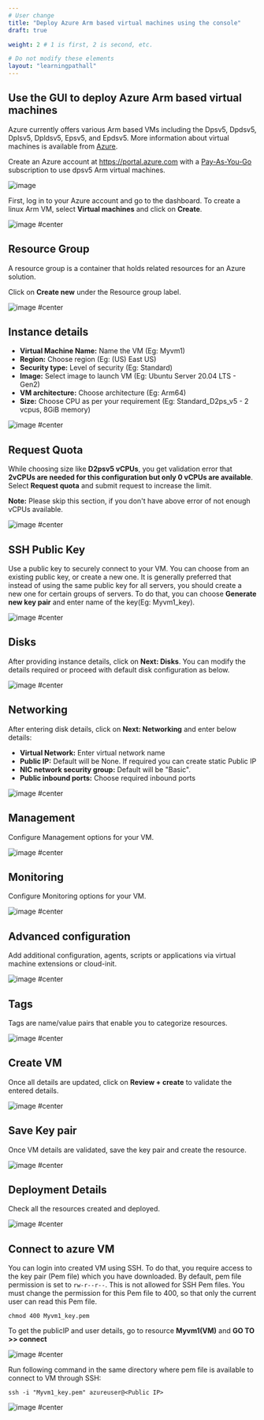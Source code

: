 ```yaml
---
# User change
title: "Deploy Azure Arm based virtual machines using the console"
draft: true

weight: 2 # 1 is first, 2 is second, etc.

# Do not modify these elements
layout: "learningpathall"
---
```


##  Use the GUI to deploy Azure Arm based virtual machines

Azure currently offers various Arm based VMs including the Dpsv5, Dpdsv5, Dplsv5, Dpldsv5, Epsv5, and Epdsv5. More information about virtual machines is available from [Azure](https://azure.microsoft.com/en-us/pricing/details/virtual-machines/series/).

Create an Azure account at https://portal.azure.com with a [Pay-As-You-Go](https://signup.azure.com/signup?offer=MS-AZR-0003P) subscription to use dpsv5 Arm virtual machines.

![image](https://user-images.githubusercontent.com/42368140/196611560-6fdbab30-c9dc-4b2b-8041-e855161cb6c3.PNG)

First, log in to your Azure account and go to the dashboard. To create a linux Arm VM, select **Virtual machines** and click on **Create**.

![image #center](https://user-images.githubusercontent.com/42368140/196386746-84d3bd42-c676-4ca9-b0d2-89f11e475ad8.png)

## Resource Group

A resource group is a container that holds related resources for an Azure solution.

Click on **Create new** under the Resource group label.

![image #center](https://user-images.githubusercontent.com/42368140/196379160-1e6a9f51-b6f7-48d6-83f2-b843109b0a9b.png)

## Instance details

* **Virtual Machine Name:** Name the VM (Eg: Myvm1)
* **Region:** Choose region (Eg: (US) East US)
* **Security type:** Level of security (Eg: Standard)
* **Image:** Select image to launch VM (Eg: Ubuntu Server 20.04 LTS - Gen2)
* **VM architecture:** Choose architecture (Eg: Arm64)
* **Size:** Choose CPU as per your requirement (Eg: Standard_D2ps_v5 - 2 vcpus, 8GiB memory)

![image #center](https://user-images.githubusercontent.com/42368140/196609858-fcb05ae5-6352-476b-9db0-de1b133bbe21.PNG)

## Request Quota

While choosing size like **D2psv5 vCPUs**, you get validation error that **2vCPUs are needed for this configuration but only 0 vCPUs are available**. Select **Request quota** and submit request to increase the limit.

**Note:** Please skip this section, if you don't have above error of not enough vCPUs available.

![image #center](https://user-images.githubusercontent.com/42368140/196379402-704c594a-89eb-4a67-949a-1f703492365a.PNG)

## SSH Public Key

Use a public key to securely connect to your VM. You can choose from an existing public key, or create a new one. It is generally preferred that instead of using the same public key for all servers, you should create a new one for certain groups of servers. To do that, you can choose **Generate new key pair** and enter name of the key(Eg: Myvm1_key).

![image #center](https://user-images.githubusercontent.com/42368140/196379560-695da753-ec49-4489-9370-c8040afe2d5d.PNG)

## Disks

After providing instance details, click on **Next: Disks**. You can modify the details required or proceed with default disk configuration as below.

![image #center](https://user-images.githubusercontent.com/42368140/196379817-dfcc3427-2be1-40fd-8600-e1571a5c52c6.PNG)

## Networking

After entering disk details, click on **Next: Networking** and enter below details:
* **Virtual Network:** Enter virtual network name
* **Public IP:** Default will be None. If required you can create static Public IP
* **NIC network security group:** Default will be "Basic".
* **Public inbound ports:** Choose required inbound ports

![image #center](https://user-images.githubusercontent.com/42368140/196611792-824bf8ec-ce3d-433d-997b-2bbd79d801d9.PNG)

## Management

Configure Management options for your VM.

![image #center](https://user-images.githubusercontent.com/42368140/196380030-8cf86c83-f33b-4b5f-8f1b-d8a4030bd5bf.PNG)

## Monitoring

Configure Monitoring options for your VM.

![image #center](https://user-images.githubusercontent.com/42368140/196380118-ce67b091-41b8-41a2-9d70-d6d6abb52b58.PNG)

## Advanced configuration

Add additional configuration, agents, scripts or applications via virtual machine extensions or cloud-init.

![image #center](https://user-images.githubusercontent.com/42368140/196380191-97789b03-24d5-4ae7-852f-c2a76eb4490d.PNG)
 
## Tags

Tags are name/value pairs that enable you to categorize resources.
 
![image #center](https://user-images.githubusercontent.com/42368140/196635499-2621cc37-28d4-4598-a62d-84f3115e3878.PNG)

## Create VM

Once all details are updated, click on **Review + create** to validate the entered details.

![image #center](https://user-images.githubusercontent.com/42368140/196384876-260cec4b-d6d1-4c07-8c38-46a82366e72e.png)

## Save Key pair
Once VM details are validated, save the key pair and create the resource.

![image #center](https://user-images.githubusercontent.com/42368140/196384978-f32b6d88-7556-466f-b43a-4de69a33720d.PNG)

## Deployment Details

Check all the resources created and deployed.
 
![image #center](https://user-images.githubusercontent.com/42368140/196380494-627009c2-4cb1-4a88-a49e-502bb63945ba.PNG)


## Connect to azure VM

You can login into created VM using SSH. To do that, you require access to the key pair (Pem file) which you have downloaded. By default, pem file permission is set to `rw-r--r--`. This is not allowed for SSH Pem files. You must change the permission for this Pem file to 400, so that only the current user can read this Pem file.

```console
chmod 400 Myvm1_key.pem
```

To get the publicIP and user details, go to resource **Myvm1(VM)** and **GO TO >> connect**

![image #center](https://user-images.githubusercontent.com/42368140/196381065-1e810dd3-091b-4672-8f94-738b427115cd.PNG)

Run following command in the same directory where pem file is available to connect to VM through SSH:

```console
ssh -i "Myvm1_key.pem" azureuser@<Public IP>
```

![image #center](https://user-images.githubusercontent.com/42368140/196381209-dd44ab32-621d-4008-bf9e-87a18ab7fae0.PNG)
